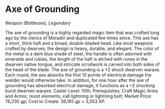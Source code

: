 
# Axe of Grounding
*Weapon (Battleaxe), Legendary*

The axe of grounding is a highly regarded magic item that was crafted long ago by the clerics of Moradin and duplicated few times since.
This axe has a short, thick haft and a broad, double-bladed head. Like most weapons crafted by dwarves, the design is heavy, durable, and elegant. The color of the metal is a dark blue shade of steel, the handle is often adorned with emeralds and rubies, the length of the haft is etched with runes in the dwarven native tongue, and intricate scrollwork is carved into both sides of the head of the blade.
The axe of grounding is a +2 shock dwarven waraxe. Each round, the axe absorbs the first 10 points of electrical damage the wielder would otherwise take. In addition, for one hour after the axe of grounding has absorbed electrical damage, it functions as a +2 shocking burst dwarven waraxe. Caster Level: 10th; Prerequisites: Craft Magic Arms and Armor, resist elements, call lightning or lightning bolt; Market Price: 76,330 gp; Cost to Create: 38,165 gp + 3,053 XP.